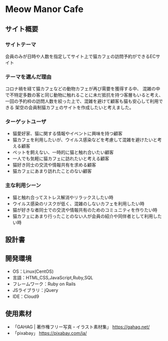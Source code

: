 # Meow Manor Cafe

## サイト概要
### サイトテーマ 
会員のみが日時や人数を指定してサイト上で猫カフェの訪問予約ができるECサイト

### テーマを選んだ理由
コロナ禍を経て猫カフェなどの動物カフェが再び需要を獲得する中、
混雑の中で不特定多数の客と同じ動物に触れることに未だ抵抗を持つ客層もいると考え、
一回の予約枠の訪問人数を絞った上で、混雑を避けて顧客も猫も安心して利用できる
架空の会員制猫カフェのサイトを作成したいと考えました。

### ターゲットユーザ
- 猫愛好家、猫に関する情報やイベントに興味を持つ顧客
- 猫カフェを利用したいが、ウイルス感染などを考慮して混雑を避けたいと考える顧客
- ペットを飼えない、一時的に猫と触れ合いたい顧客
- 一人でも気軽に猫カフェに訪れたいと考える顧客
- 猫好き同士の交流や情報共有を求める顧客
- 猫カフェにあまり訪れたことのない顧客

### 主な利用シーン
- 猫と触れ合ってストレス解消やリラックスしたい時
- ウイルス感染のリスクが低く、混雑のしないカフェを利用したい時
- 猫が好きな者同士での交流や情報共有のためのコミュニティを作りたい時
- 猫カフェにあまり行ったことのない人が会員の紹介や同伴者として利用したい時


## 設計書


## 開発環境
- OS：Linux(CentOS)
- 言語：HTML,CSS,JavaScript,Ruby,SQL
- フレームワーク：Ruby on Rails
- JSライブラリ：jQuery
- IDE：Cloud9

## 使用素材
- 「GAHAG | 著作権フリー写真・イラスト素材集」      https://gahag.net/
- 「pixabay」                                       https://pixabay.com/ja/
